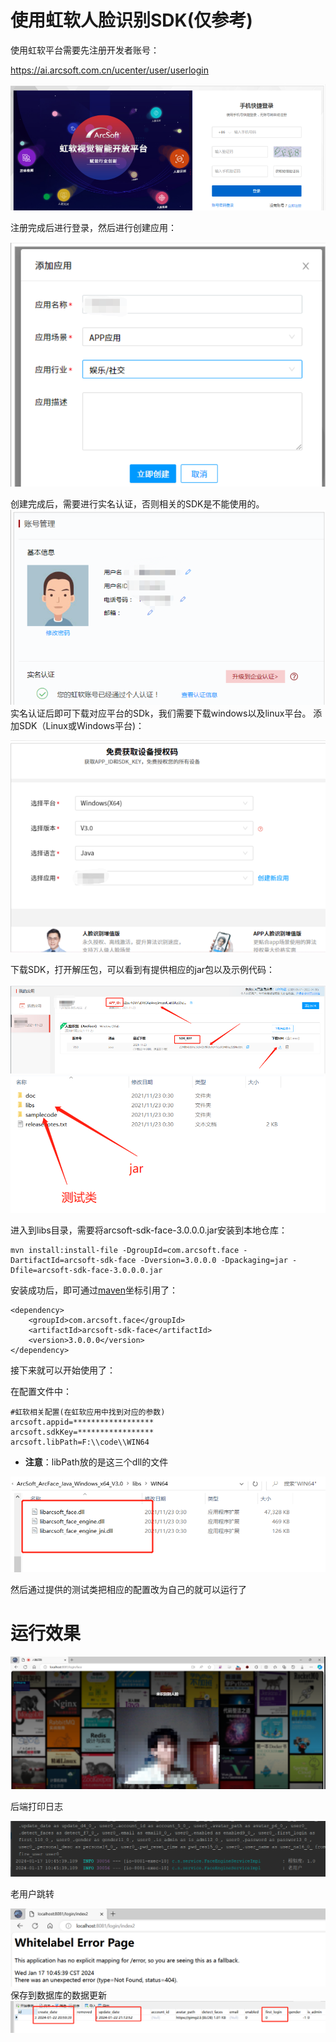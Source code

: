 # 使用虹软人脸识别SDK(仅参考)

使用虹软平台需要先注册开发者账号：

https://ai.arcsoft.com.cn/ucenter/user/userlogin

![](README.assets/image-20240117111501492.png)

注册完成后进行登录，然后进行创建应用：

<img src="README.assets/image-20240117111429710.png" alt="image-20240117111429710" style="zoom:80%;" />

创建完成后，需要进行实名认证，否则相关的SDK是不能使用的。
![image-20240117111406269](README.assets/image-20240117111406269.png)
实名认证后即可下载对应平台的SDk，我们需要下载windows以及linux平台。
添加SDK（Linux或Windows平台)：

![](README.assets/image-20240117111358807.png)

下载SDK，打开解压包，可以看到有提供相应的jar包以及示例代码：

![](README.assets/image-20240117111349705.png)
![image-20240117111250579](README.assets/image-20240117111250579.png)

进入到libs目录，需要将arcsoft-sdk-face-3.0.0.0.jar安装到本地仓库：

```
mvn install:install-file -DgroupId=com.arcsoft.face -DartifactId=arcsoft-sdk-face -Dversion=3.0.0.0 -Dpackaging=jar -Dfile=arcsoft-sdk-face-3.0.0.0.jar
```

安装成功后，即可通过[maven](https://so.csdn.net/so/search?q=maven&spm=1001.2101.3001.7020)坐标引用了：

```
<dependency>
    <groupId>com.arcsoft.face</groupId>
    <artifactId>arcsoft-sdk-face</artifactId>
    <version>3.0.0.0</version>
</dependency>
```

接下来就可以开始使用了：

在配置文件中：

```
#虹软相关配置(在虹软应用中找到对应的参数)
arcsoft.appid=******************
arcsoft.sdkKey=*****************
arcsoft.libPath=F:\\code\\WIN64
```

- **注意**：libPath放的是这三个dll的文件

![](README.assets/image-20240117111341829.png)

然后通过提供的测试类把相应的配置改为自己的就可以运行了

# 运行效果

![image-20240117110442288](README.assets/image-20240117110442288.png)

后端打印日志

![image-20240117110506472](README.assets/image-20240117110506472.png)

老用户跳转

![image-20240117110247132](README.assets/image-20240117110247132.png)
保存到数据库的数据更新
![img.png](img.png)